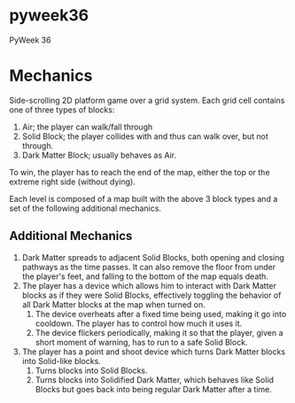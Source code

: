 # pyweek36
PyWeek 36



# Mechanics

Side-scrolling 2D platform game over a grid system. Each grid cell contains one of three types of blocks:

1. Air; the player can walk/fall through
2. Solid Block; the player collides with and thus can walk over, but not through.
3. Dark Matter Block; usually behaves as Air.

To win, the player has to reach the end of the map, either the top or the extreme right side (without dying).

Each level is composed of a map built with the above 3 block types and a set of the following additional mechanics.

## Additional Mechanics

1. Dark Matter spreads to adjacent Solid Blocks, both opening and closing pathways as the time passes. It can also remove the floor from under the player's feet, and falling to the bottom of the map equals death.
2. The player has a device which allows him to interact with Dark Matter blocks as if they were Solid Blocks, effectively toggling the behavior of all Dark Matter blocks at the map when turned on.
    1. The device overheats after a fixed time being used, making it go into cooldown. The player has to control how much it uses it.
    2. The device flickers periodically, making it so that the player, given a short moment of warning, has to run to a safe Solid Block.
3. The player has a point and shoot device which turns Dark Matter blocks into Solid-like blocks.
    1. Turns blocks into Solid Blocks.
    2. Turns blocks into Solidified Dark Matter, which behaves like Solid Blocks but goes back into being regular Dark Matter after a time.

